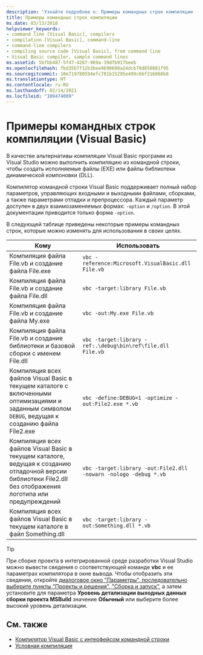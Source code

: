 ```yaml
---
description: 'Узнайте подробнее о: Примеры командных строк компиляции (Visual Basic)'
title: Примеры командных строк компиляции
ms.date: 03/13/2018
helpviewer_keywords:
- command line [Visual Basic], compilers
- compilation [Visual Basic], command-line
- command-line compilers
- compiling source code [Visual Basic], from command line
- Visual Basic compiler, sample command lines
ms.assetid: 5bfbb487-5f47-4267-969a-39dfb917beeb
ms.openlocfilehash: fbd35b7f12b3bee9690698a24dcb70d850081f95
ms.sourcegitcommit: 10e719780594efc781b15295e499c66f316068b8
ms.translationtype: HT
ms.contentlocale: ru-RU
ms.lasthandoff: 02/14/2021
ms.locfileid: "100474009"
---
```

# <a name="sample-compilation-command-lines-visual-basic"></a>Примеры командных строк компиляции (Visual Basic)

В качестве альтернативы компиляции Visual Basic программ из Visual Studio можно выполнить компиляцию из командной строки, чтобы создать исполняемые файлы (EXE) или файлы библиотеки динамической компоновки (DLL).

Компилятор командной строки Visual Basic поддерживает полный набор параметров, управляющих входными и выходными файлами, сборками, а также параметрами отладки и препроцессора. Каждый параметр доступен в двух взаимозаменяемых формах: `-option` и `/option`. В этой документации приводится только форма `-option`.

В следующей таблице приведены некоторые примеры командных строк, которые можно изменять для использования в своих целях.

|Кому|Использовать|
|--------|---------|
|Компиляция файла File.vb и создание файла File.exe|`vbc -reference:Microsoft.VisualBasic.dll File.vb`|
|Компиляция файла File.vb и создание файла File.dll|`vbc -target:library File.vb`|
|Компиляция файла File.vb и создание файла My.exe|`vbc -out:My.exe File.vb`|
|Компиляция файла File.vb и создание библиотеки и базовой сборки с именем File.dll|`vbc -target:library -ref:.\debug\bin\ref\file.dll File.vb`|
|Компиляция всех файлов Visual Basic в текущем каталоге с включенными оптимизациями и заданным символом `DEBUG`, ведущая к созданию файла File2.exe|`vbc -define:DEBUG=1 -optimize -out:File2.exe *.vb`|
|Компиляция всех файлов Visual Basic в текущем каталоге, ведущая к созданию отладочной версии библиотеки File2.dll без отображения логотипа или предупреждений|`vbc -target:library -out:File2.dll -nowarn -nologo -debug *.vb`|
|Компиляция всех файлов Visual Basic в текущем каталоге в файл Something.dll|`vbc -target:library -out:Something.dll *.vb`|

> [!TIP]
> При сборке проекта в интегрированной среде разработки Visual Studio можно вывести сведения о соответствующей команде **vbc** и ее параметрах компилятора в окне вывода. Чтобы отобразить эти сведения, откройте [диалоговое окно "Параметры", последовательно выберите пункты "Проекты и решения", "Сборка и запуск"](/visualstudio/ide/reference/options-dialog-box-projects-and-solutions-build-and-run), а затем установите для параметра **Уровень детализации выходных данных сборки проекта MSBuild** значение **Обычный** или выберите более высокий уровень детализации.

## <a name="see-also"></a>См. также

- [Компилятор Visual Basic с интерфейсом командной строки](index.md)
- [Условная компиляция](../../programming-guide/program-structure/conditional-compilation.md)
